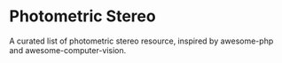 # Photometric Stereo
A curated list of photometric stereo resource, inspired by awesome-php and awesome-computer-vision.
